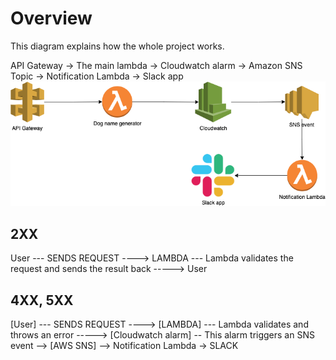 # Overview

This diagram explains how the whole project works.

API Gateway -> The main lambda -> Cloudwatch alarm ->  Amazon SNS Topic    ->  Notification Lambda -> Slack app
![Event driven notification](EventDrivenNotification.png)

## 2XX
User --- SENDS REQUEST ----> LAMBDA --- Lambda validates the request and sends the result back -----> User

## 4XX, 5XX
[User] --- SENDS REQUEST ----> [LAMBDA] --- Lambda validates and throws an error -----> [Cloudwatch alarm] -- This alarm triggers an SNS event --> [AWS SNS] --> Notification Lambda -> SLACK
